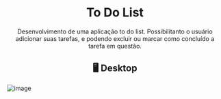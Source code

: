 <h1 align="center" id="title">To Do List</h1>
<p align="center" class="description">Desenvolvimento de uma aplicação to do list. Possibilitanto o usuário adicionar suas tarefas, e podendo excluir ou marcar como concluído a tarefa em questão.</p>

<h2 align="center" id="subtitle">🖥️ Desktop</h2>
  
![image](https://github.com/deivisondelmiro/login-page/assets/98898754/f50e1b4b-b98c-4603-9f47-c3178213c934)